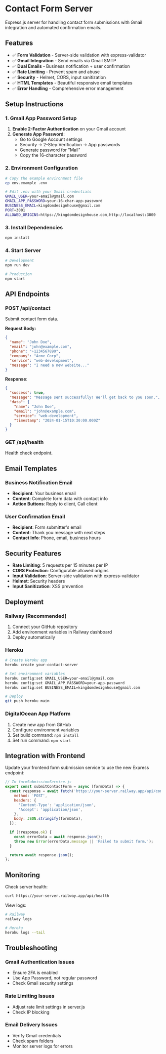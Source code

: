 # Contact Form Server

Express.js server for handling contact form submissions with Gmail integration and automated confirmation emails.

## Features

- ✅ **Form Validation** - Server-side validation with express-validator
- ✅ **Gmail Integration** - Send emails via Gmail SMTP
- ✅ **Dual Emails** - Business notification + user confirmation
- ✅ **Rate Limiting** - Prevent spam and abuse
- ✅ **Security** - Helmet, CORS, input sanitization
- ✅ **HTML Templates** - Beautiful responsive email templates
- ✅ **Error Handling** - Comprehensive error management

## Setup Instructions

### 1. Gmail App Password Setup

1. **Enable 2-Factor Authentication** on your Gmail account
2. **Generate App Password**:
   - Go to Google Account settings
   - Security → 2-Step Verification → App passwords
   - Generate password for "Mail"
   - Copy the 16-character password

### 2. Environment Configuration

```bash
# Copy the example environment file
cp env.example .env

# Edit .env with your Gmail credentials
GMAIL_USER=your-email@gmail.com
GMAIL_APP_PASSWORD=your-16-char-app-password
BUSINESS_EMAIL=kingdomdesignhouse@gmail.com
PORT=3001
ALLOWED_ORIGINS=https://kingdomdesignhouse.com,http://localhost:3000
```

### 3. Install Dependencies

```bash
npm install
```

### 4. Start Server

```bash
# Development
npm run dev

# Production
npm start
```

## API Endpoints

### POST /api/contact

Submit contact form data.

**Request Body:**
```json
{
  "name": "John Doe",
  "email": "john@example.com",
  "phone": "+1234567890",
  "company": "Acme Corp",
  "service": "web-development",
  "message": "I need a new website..."
}
```

**Response:**
```json
{
  "success": true,
  "message": "Message sent successfully! We'll get back to you soon.",
  "data": {
    "name": "John Doe",
    "email": "john@example.com",
    "service": "web-development",
    "timestamp": "2024-01-15T10:30:00.000Z"
  }
}
```

### GET /api/health

Health check endpoint.

## Email Templates

### Business Notification Email
- **Recipient**: Your business email
- **Content**: Complete form data with contact info
- **Action Buttons**: Reply to client, Call client

### User Confirmation Email
- **Recipient**: Form submitter's email
- **Content**: Thank you message with next steps
- **Contact Info**: Phone, email, business hours

## Security Features

- **Rate Limiting**: 5 requests per 15 minutes per IP
- **CORS Protection**: Configurable allowed origins
- **Input Validation**: Server-side validation with express-validator
- **Helmet**: Security headers
- **Input Sanitization**: XSS prevention

## Deployment

### Railway (Recommended)

1. Connect your GitHub repository
2. Add environment variables in Railway dashboard
3. Deploy automatically

### Heroku

```bash
# Create Heroku app
heroku create your-contact-server

# Set environment variables
heroku config:set GMAIL_USER=your-email@gmail.com
heroku config:set GMAIL_APP_PASSWORD=your-app-password
heroku config:set BUSINESS_EMAIL=kingdomdesignhouse@gmail.com

# Deploy
git push heroku main
```

### DigitalOcean App Platform

1. Create new app from GitHub
2. Configure environment variables
3. Set build command: `npm install`
4. Set run command: `npm start`

## Integration with Frontend

Update your frontend form submission service to use the new Express endpoint:

```javascript
// In formSubmissionService.js
export const submitContactForm = async (formData) => {
  const response = await fetch('https://your-server.railway.app/api/contact', {
    method: 'POST',
    headers: {
      'Content-Type': 'application/json',
      'Accept': 'application/json',
    },
    body: JSON.stringify(formData),
  });

  if (!response.ok) {
    const errorData = await response.json();
    throw new Error(errorData.message || 'Failed to submit form.');
  }

  return await response.json();
};
```

## Monitoring

Check server health:
```bash
curl https://your-server.railway.app/api/health
```

View logs:
```bash
# Railway
railway logs

# Heroku
heroku logs --tail
```

## Troubleshooting

### Gmail Authentication Issues
- Ensure 2FA is enabled
- Use App Password, not regular password
- Check Gmail security settings

### Rate Limiting Issues
- Adjust rate limit settings in server.js
- Check IP blocking

### Email Delivery Issues
- Verify Gmail credentials
- Check spam folders
- Monitor server logs for errors
